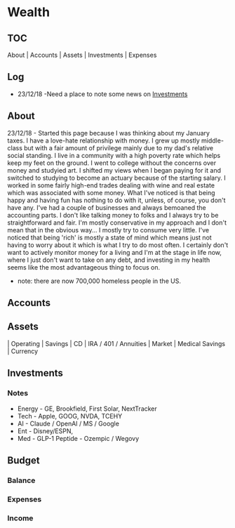 # Wealth

## TOC 

About | Accounts | Assets | Investments | Expenses

## Log

- 23/12/18 -Need a place to note some news on [Investments](#investments)

## About

23/12/18 - Started this page because I was thinking about my January taxes. I have a love-hate relationship with money. I grew up mostly middle-class but with a fair amount of privilege mainly due to my dad's relative social standing. I live in a community with a high poverty rate which helps keep my feet on the ground. I went to college without the concerns over money and studyied art. I shifted my views when I began paying for it and switched to studying to become an actuary because of the starting salary. I worked in some fairly high-end trades dealing with wine and real estate which was associated with some money. What I've noticed is that being happy and having fun has nothing to do with it, unless, of course, you don't have any. I've had a couple of businesses and always bemoaned the accounting parts. I don't like talking money to folks and I always try to be straightforward and fair. I'm mostly conservative in my approach and I don't mean that in the obvious way... I mostly try to consume very little. I've noticed that being 'rich' is mostly a state of mind which means just not having to worry about it which is what I try to do most often. I certainly don't want to actively monitor money for a living and I'm at the stage in life now, where I just don't want to take on any debt, and investing in my health seems like the most advantageous thing to focus on.

* note: there are now 700,000 homeless people in the US.


## Accounts

## Assets

| Operating
| Savings
| CD
| IRA / 401 / Annuities
| Market
| Medical Savings
| Currency


## Investments

### Notes

- Energy - GE, Brookfield, First Solar, NextTracker
- Tech - Apple, GOOG, NVDA, TCEHY
- AI - Claude / OpenAI / MS / Google
- Ent - Disney/ESPN, 
- Med - GLP-1 Peptide - Ozempic / Wegovy


## Budget

### Balance

### Expenses

### Income
